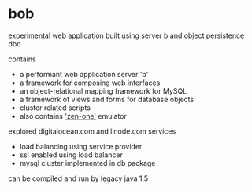 # bob
experimental web application built using server b and object persistence dbo

contains
* a performant web application server 'b'
* a framework for composing web interfaces
* an object-relational mapping framework for MySQL
* a framework of views and forms for database objects
* cluster related scripts
* also contains ['zen-one'](https://github.com/calint/zen-one) emulator 


explored digitalocean.com and linode.com services
* load balancing using service provider
* ssl enabled using load balancer
* mysql cluster implemented in db package

can be compiled and run by legacy java 1.5
